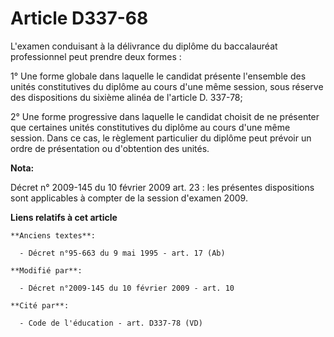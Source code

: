 # Article D337-68

L'examen conduisant à la délivrance du diplôme du baccalauréat professionnel peut prendre deux formes : 

1° Une forme globale dans laquelle le candidat présente l'ensemble des unités constitutives du diplôme au cours d'une même
session, sous réserve des dispositions du sixième alinéa de l'article D. 337-78; 

2° Une forme progressive dans laquelle le candidat choisit de ne présenter que certaines unités constitutives du diplôme au
cours d'une même session. Dans ce cas, le règlement particulier du diplôme peut prévoir un ordre de présentation ou
d'obtention des unités.

**Nota:**

Décret n° 2009-145 du 10 février 2009 art. 23 : les présentes dispositions sont applicables à compter de la session d'examen
2009.

**Liens relatifs à cet article**

	**Anciens textes**:

	  - Décret n°95-663 du 9 mai 1995 - art. 17 (Ab)

	**Modifié par**:

	  - Décret n°2009-145 du 10 février 2009 - art. 10

	**Cité par**:

	  - Code de l'éducation - art. D337-78 (VD)

